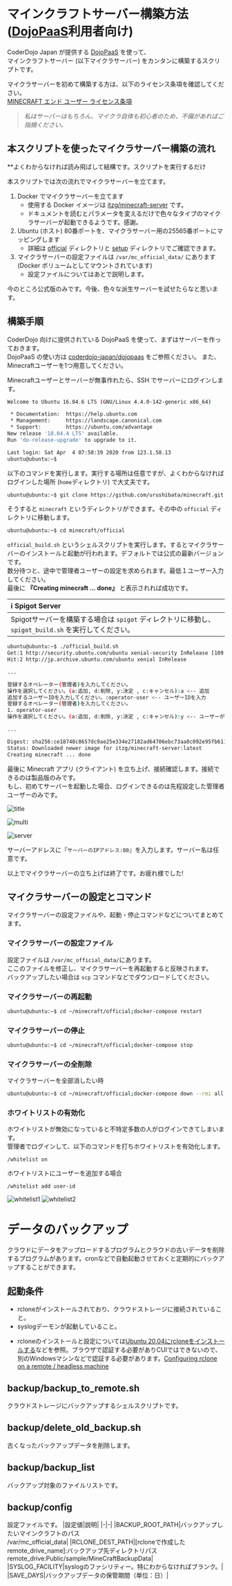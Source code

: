# マインクラフトサーバー構築方法 ([DojoPaaS](https://github.com/coderdojo-japan/dojopaas)利用者向け)

CoderDojo Japan が提供する [DojoPaaS](https://github.com/coderdojo-japan/dojopaas) を使って、<br>
マインクラフトサーバー (以下マイクラサーバー) をカンタンに構築するスクリプトです。

マイクラサーバーを初めて構築する方は、以下のライセンス条項を確認してください。<br>
[MINECRAFT エンド ユーザー ライセンス条項](https://account.mojang.com/documents/minecraft_eula)

> *私はサーバーはもちろん、マイクラ自体も初心者のため、不備があればご指摘ください。*

## 本スクリプトを使ったマイクラサーバー構築の流れ

**よくわからなければ読み飛ばして結構です。スクリプトを実行するだけ

本スクリプトでは次の流れでマイクラサーバーを立てます。

1. Docker でマイクラサーバーを立てます
   - 使用する Docker イメージは [itzg/minecraft-server](https://hub.docker.com/r/itzg/minecraft-server/) です。
   - ドキュメントを読むとパラメータを変えるだけで色々なタイプのマイクラサーバーが起動できるようです。感謝。
1. Ubuntu (ホスト) 80番ポートを、マイクラサーバー用の25565番ポートにマッピングします
   - 詳細は [official](https://github.com/coderdojo-mishima-numazu/minecraft/tree/master/official) ディレクトリと [setup](https://github.com/coderdojo-mishima-numazu/minecraft/tree/master/setup) ディレクトリでご確認できます。
1. マイクラサーバーの設定ファイルは `/var/mc_official_data/` にあります (Docker ボリュームとしてマウントされています)
   - 設定ファイルについてはあとで説明します。

今のところ公式版のみです。今後、色々な派生サーバーを試せたらなと思います。<br>

## 構築手順

CoderDojo 向けに提供されている DojoPaaS を使って、まずはサーバーを作っておきます。<br>
DojoPaaS の使い方は [coderdojo-japan/dojopaas](https://github.com/coderdojo-japan/dojopaas) をご参照ください。
また、Minecraftユーザーを1つ用意してください。

Minecraftユーザーとサーバーが無事作れたら、SSH でサーバーにログインします。

```sh
Welcome to Ubuntu 16.04.6 LTS (GNU/Linux 4.4.0-142-generic x86_64)

 * Documentation:  https://help.ubuntu.com
 * Management:     https://landscape.canonical.com
 * Support:        https://ubuntu.com/advantage
New release '18.04.4 LTS' available.
Run 'do-release-upgrade' to upgrade to it.

Last login: Sat Apr  4 07:50:39 2020 from 123.1.58.13
ubuntu@ubuntu:~$
```

以下のコマンドを実行します。実行する場所は任意ですが、よくわからなければログインした場所 (`home`ディレクトリ) で大丈夫です。

```sh
ubuntu@ubuntu:~$ git clone https://github.com/urushibata/minecraft.git

```

そうすると `minecraft` というディレクトリができます。その中の `official` ディレクトリに移動します。

```sh
ubuntu@ubuntu:~$ cd minecraft/official
```

`official_build.sh` というシェルスクリプトを実行します。するとマイクラサーバーのインストールと起動が行われます。デフォルトでは公式の最新バージョンです。<br>
数分待つと、途中で管理者ユーザーの設定を求められます。最低１ユーザー入力してください。<br>
最後に **『Creating minecraft ... done』** と表示されれば成功です。

| :information_source: Spigot Server                                                                    |
| :---------------------------------------------------------------------------------------------------- |
| Spigotサーバーを構築する場合は `spigot` ディレクトリに移動し、 `spigot_build.sh` を実行してください。 |

```sh
ubuntu@ubuntu:~$ ./official_build.sh
Get:1 http://security.ubuntu.com/ubuntu xenial-security InRelease [109 kB]
Hit:2 http://jp.archive.ubuntu.com/ubuntu xenial InRelease

...

登録するオペレーター(管理者)を入力してください。
操作を選択してください。(a:追加, d:削除, y:決定 , c:キャンセル):a <-- 追加
追加するユーザーIDを入力してください。:operator-user <-- ユーザーIDを入力
登録するオペレーター(管理者)を入力してください。
1. operator-user
操作を選択してください。(a:追加, d:削除, y:決定 , c:キャンセル):y <-- ユーザーがセットされたら決定します。

...

Digest: sha256:ce18748c8657dc9ae25e334e27182ad64706ebc73aa0c092e95fb6112c4d3386
Status: Downloaded newer image for itzg/minecraft-server:latest
Creating minecraft ... done
```

最後に Minecraft アプリ (クライアント) を立ち上げ、接続確認します。接続できるのは製品版のみです。<br>
もし、初めてサーバーを起動した場合、ログインできるのは先程設定した管理者ユーザーのみです。

![title](https://user-images.githubusercontent.com/62791055/78687916-9fd23a00-792f-11ea-94b4-4d588273dd95.png)

![multi](https://user-images.githubusercontent.com/62791055/78687940-a660b180-792f-11ea-8069-1ac6b1bd9dfb.png)

![server](https://user-images.githubusercontent.com/62791055/78688134-e6c02f80-792f-11ea-9638-8c7243f119d8.png)

サーバーアドレスに『`サーバーのIPアドレス:80`』を入力します。サーバー名は任意です。

以上でマイクラサーバーの立ち上げは終了です。お疲れ様でした!

## マイクラサーバーの設定とコマンド

マイクラサーバーの設定ファイルや、起動・停止コマンドなどについてまとめてます。<br>


### マイクラサーバーの設定ファイル

設定ファイルは `/var/mc_official_data/`にあります。<br>
ここのファイルを修正し、マイクラサーバーを再起動すると反映されます。<br>
バックアップしたい場合は `scp` コマンドなどでダウンロードしてください。

### マイクラサーバーの再起動

```sh
ubuntu@ubuntu:~$ cd ~/minecraft/official;docker-compose restart
```

### マイクラサーバーの停止

```sh
ubuntu@ubuntu:~$ cd ~/minecraft/official;docker-compose stop
```

### マイクラサーバーの全削除

マイクラサーバーを全部消したい時

```sh
ubuntu@ubuntu:~$ cd ~/minecraft/official;docker-compose down --rmi all
```

### ホワイトリストの有効化

ホワイトリストが無効になっていると不特定多数の人がログインできてしまいます。<br>
管理者でログインして、以下のコマンドを打ちホワイトリストを有効化します。

```
/whitelist on
```

ホワイトリストにユーザーを追加する場合
```
/whitelist add user-id
```

![whitelist1](https://user-images.githubusercontent.com/62791055/80309767-ee2d7700-8811-11ea-8312-9a5d595e9158.png)
![whitelist2](https://user-images.githubusercontent.com/62791055/80310236-9b08f380-8814-11ea-8be1-827f8ce29c82.png)

# データのバックアップ
クラウドにデータをアップロードするプログラムとクラウドの古いデータを削除するプログラムがあります。cronなどで自動起動させておくと定期的にバックアップすることができます。

## 起動条件
- rcloneがインストールされており、クラウドストレージに接続されていること。
- syslogデーモンが起動していること。

* rcloneのインストールと設定については[Ubuntu 20.04にrcloneをインストールする](https://serverarekore.blogspot.com/2021/02/ubuntu-2004rclone.html)などを参照。ブラウザで認証する必要がありCUIではできないので、別のWindowsマシンなどで認証する必要があります。[Configuring rclone on a remote / headless machine](https://rclone.org/remote_setup/)

## backup/backup_to_remote.sh
クラウドストレージにバックアップするシェルスクリプトです。
## backup/delete_old_backup.sh
古くなったバックアップデータを削除します。
## backup/backup_list
バックアップ対象のファイルリストです。
## backup/config
設定ファイルです。
|設定値|説明|
|-|-|
|BACKUP_ROOT_PATH|バックアップしたいマインクラフトのパス<br>/var/mc_official_data|
|RCLONE_DEST_PATH|[rcloneで作成したremote_drive_name]:バックアップ先ディレクトリパス<br>remote_drive:Public/sample/MineCraftBackupData|
|SYSLOG_FACILITY|syslogのファシリティー。特にわからなければブランク。|
|SAVE_DAYS|バックアップデータの保管期間（単位：日）|
